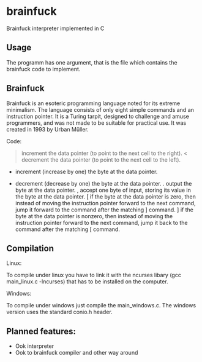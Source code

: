 brainfuck
=========

Brainfuck interpreter implemented in C

Usage
-----

The programm has one argument, that is the file which contains the brainfuck code to implement.

Brainfuck
---------

Brainfuck is an esoteric programming language noted for its extreme minimalism. The language consists of only eight simple commands and an instruction pointer. It is a Turing tarpit, designed to challenge and amuse programmers, and was not made to be suitable for practical use. It was created in 1993 by Urban Müller.

Code:

>	increment the data pointer (to point to the next cell to the right).
<	decrement the data pointer (to point to the next cell to the left).
+	increment (increase by one) the byte at the data pointer.
-	decrement (decrease by one) the byte at the data pointer.
.	output the byte at the data pointer.
,	accept one byte of input, storing its value in the byte at the data pointer.
[	if the byte at the data pointer is zero, then instead of moving the instruction pointer forward to the next command, jump it forward to the command after the matching ] command.
]	if the byte at the data pointer is nonzero, then instead of moving the instruction pointer forward to the next command, jump it back to the command after the matching [ command.

Compilation
-----------

Linux:

To compile under linux you have to link it with the ncurses libary (gcc main_linux.c -lncurses) that has to be installed on the computer.

Windows:

To compile under windows just compile the main_windows.c. The windows version uses the standard conio.h header.

Planned features:
-----------------

 - Ook interpreter
 - Ook to brainfuck compiler and other way around
